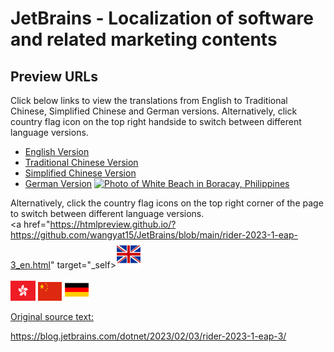 # JetBrains - Localization of software and related marketing contents

## Preview URLs 
Click below links to view the translations from English to Traditional Chinese, Simplified Chinese and German versions. Alternatively, click country flag icon on the top right handside to switch between different language versions.  

+ [English Version](https://htmlpreview.github.io/?https://github.com/wangyat15/JetBrains/blob/main/rider-2023-1-eap-3_en.html)
+ [Traditional Chinese Version](https://htmlpreview.github.io/?https://github.com/wangyat15/JetBrains/blob/main/rider-2023-1-eap-3_zh.html)
+ [Simplified Chinese Version](https://htmlpreview.github.io/?https://github.com/wangyat15/JetBrains/blob/main/rider-2023-1-eap-3_cn.html)
+ [German Version](https://htmlpreview.github.io/?https://github.com/wangyat15/JetBrains/blob/main/rider-2023-1-eap-3_de.html)
<a href="https://en.wikipedia.org/wiki/Boracay" target="_blank"><img src="//www.html.am/images/html-codes/links/boracay-white-beach-sunset-300x225.jpg" width="300" height="225" alt="Photo of White Beach in Boracay, Philippines" /></a>


Alternatively, click the country flag icons on the top right corner of the page to switch between different language versions.  
<a href="https://htmlpreview.github.io/?https://github.com/wangyat15/JetBrains/blob/main/rider-2023-1-eap-3_en.html" target="_self><img src="https://github.com/wangyat15/JetBrains/blob/main/flag-en.png" width="40" height="45"/> </a>


<img src="https://github.com/wangyat15/JetBrains/blob/main/flag-zh.png" width="40" height="32"/> <img src="https://github.com/wangyat15/JetBrains/blob/main/flag-cn.png" width="38" height="30"/> <img src="https://github.com/wangyat15/JetBrains/blob/main/flag-de.png" width="40" height="35"/>


[Original source text:](https://blog.jetbrains.com/dotnet/2023/02/03/rider-2023-1-eap-3/)

https://blog.jetbrains.com/dotnet/2023/02/03/rider-2023-1-eap-3/

